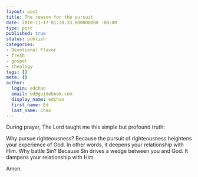 ```yaml
---
layout: post
title: The reason for the pursuit
date: 2010-11-17 01:30:33.000000000 -08:00
type: post
published: true
status: publish
categories:
- Devotional Flavor
- fresh
- gospel
- theology
tags: []
meta: {}
author:
  login: edchao
  email: ed@guidebook.com
  display_name: edchao
  first_name: Ed
  last_name: Chao
---
```

<p>During prayer, The Lord taught me this simple but profound truth:</p>
<p>Why pursue righteousness? Because the pursuit of righteousness heightens your experience of God. In other words, it deepens your relationship with Him. Why battle Sin? Because Sin drives a wedge between you and God. It dampens your relationship with Him.</p>
<p>Amen.</p>
